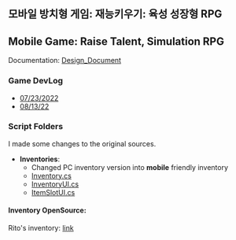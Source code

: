 ## 모바일 방치형 게임: 재능키우기: 육성 성장형 RPG 
## Mobile Game: Raise Talent, Simulation RPG 
Documentation: [Design_Document](https://docs.google.com/document/d/1drV4VZ-03yBDjfCO-2n1_Ci0OxIjAG39GUgGG2CVHhc/edit?usp=sharing)

### Game DevLog
- [07/23/2022](https://litkeystudio.tistory.com/2?category=993626)
- [08/13/22](https://litkeystudio.tistory.com/3?category=993626)

### Script Folders
I made some changes to the original sources. 
- <b>Inventories</b>: 
  - Changed PC inventory version into <b>mobile</b> friendly inventory
  - [Inventory.cs](https://github.com/LittleRookey/mobile_init/blob/main/mobile_initcopy/Assets/Scripts/Inventory/Inventory.cs)
  - [InventoryUI.cs](https://github.com/LittleRookey/mobile_init/blob/main/mobile_initcopy/Assets/Scripts/Inventory/UI/InventoryUI.cs)
  - [ItemSlotUI.cs](https://github.com/LittleRookey/mobile_init/blob/main/mobile_initcopy/Assets/Scripts/Inventory/UI/InventoryUI.cs)


#### Inventory OpenSource:
Rito's inventory: [link](https://github.com/rito15/Unity-RPG-Inventory)


